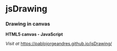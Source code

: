 # jsDrawing
### Drawing in canvas 

**HTML5 canvas - JavaScript**

_Visit at_ https://pablojorgeandres.github.io/jsDrawing/
